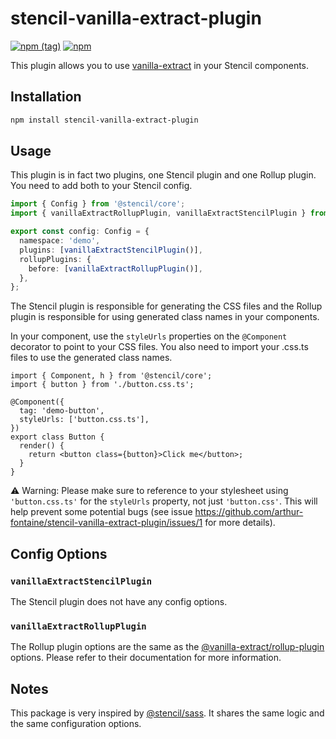 # stencil-vanilla-extract-plugin

[![npm (tag)](https://img.shields.io/npm/v/stencil-vanilla-extract-plugin/latest)](https://www.npmjs.com/package/stencil-vanilla-extract-plugin) [![npm](https://img.shields.io/npm/dw/stencil-vanilla-extract-plugin)](https://www.npmjs.com/package/stencil-vanilla-extract-plugin)

This plugin allows you to use [vanilla-extract](https://vanilla-extract.style/) in your Stencil components.

## Installation

```bash
npm install stencil-vanilla-extract-plugin
```

## Usage

This plugin is in fact two plugins, one Stencil plugin and one Rollup plugin. You need to add both to your Stencil config.

```ts 
import { Config } from '@stencil/core';
import { vanillaExtractRollupPlugin, vanillaExtractStencilPlugin } from 'stencil-vanilla-extract-plugin';

export const config: Config = {
  namespace: 'demo',
  plugins: [vanillaExtractStencilPlugin()],
  rollupPlugins: {
    before: [vanillaExtractRollupPlugin()],
  },
};
```

The Stencil plugin is responsible for generating the CSS files and the Rollup plugin is responsible for using generated class names in your components.

In your component, use the `styleUrls` properties on the `@Component` decorator to point to your CSS files. You also need to import your .css.ts files to use the generated class names.

```tsx
import { Component, h } from '@stencil/core';
import { button } from './button.css.ts';

@Component({
  tag: 'demo-button',
  styleUrls: ['button.css.ts'],
})
export class Button {
  render() {
    return <button class={button}>Click me</button>;
  }
}
```

⚠️ Warning: Please make sure to reference to your stylesheet using `'button.css.ts'` for the `styleUrls` property, not just `'button.css'`. This will help prevent some potential bugs (see issue https://github.com/arthur-fontaine/stencil-vanilla-extract-plugin/issues/1 for more details).

## Config Options

### `vanillaExtractStencilPlugin`

The Stencil plugin does not have any config options.

### `vanillaExtractRollupPlugin`

The Rollup plugin options are the same as the [@vanilla-extract/rollup-plugin](https://vanilla-extract.style/documentation/integrations/rollup/#configuration) options. Please refer to their documentation for more information.

## Notes

This package is very inspired by [@stencil/sass](https://github.com/ionic-team/stencil-sass/). It shares the same logic and the same configuration options.
